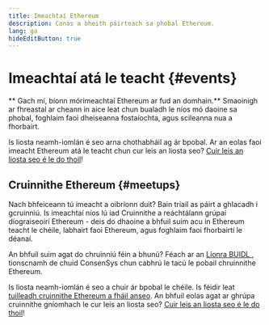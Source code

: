 ```yaml
---
title: Imeachtaí Ethereum
description: Conas a bheith páirteach sa phobal Ethereum.
lang: ga
hideEditButton: true
---
```


# Imeachtaí atá le teacht {#events}

** Gach mí, bíonn mórimeachtaí Ethereum ar fud an domhain.** Smaoinigh ar fhreastal ar cheann in aice leat chun bualadh le níos mó daoine sa phobal, foghlaim faoi dheiseanna fostaíochta, agus scileanna nua a fhorbairt.

<UpcomingEventsList/>

Is liosta neamh-iomlán é seo arna chothabháil ag ár bpobal. Ar an eolas faoi imeacht Ethereum atá le teacht chun cur leis an liosta seo? [Cuir leis an liosta seo é le do thoil](https://github.com/ethereum/ethereum-org-website/blob/dev/src/data/community-events.json)!

<EventsOrganizerBanner className="mt-16" />

## Cruinnithe Ethereum {#meetups}

Nach bhfeiceann tú imeacht a oibríonn duit? Bain triail as páirt a ghlacadh i gcruinniú. Is imeachtaí níos lú iad Cruinnithe a reáchtálann grúpaí díograiseoirí Ethereum - deis do dhaoine a bhfuil suim acu in Ethereum teacht le chéile, labhairt faoi Ethereum, agus foghlaim faoi fhorbairtí le déanaí.

<MeetupList />

An bhfuil suim agat do chruinniú féin a bhunú? Féach ar an [ Líonra BUIDL ](https://consensys.net/developers/buidlnetwork/), tionscnamh de chuid ConsenSys chun cabhrú le tacú le pobail chruinnithe Ethereum.

Is liosta neamh-iomlán é seo a chuir ár bpobal le chéile. Is féidir leat [tuilleadh cruinnithe Ethereum a fháil anseo](https://www.meetup.com/topics/ethereum/). An bhfuil eolas agat ar ghrúpa cruinnithe gníomhach le cur leis an liosta seo? [Cuir leis an liosta seo é le do thoil](https://github.com/ethereum/ethereum-org-website/blob/dev/src/data/community-meetups.json)!
